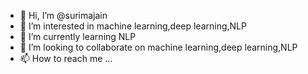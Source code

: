 - 👋 Hi, I’m @surimajain
- 👀 I’m interested in machine learning,deep learning,NLP
- 🌱 I’m currently learning NLP
- 💞️ I’m looking to collaborate on machine learning,deep learning,NLP
- 📫 How to reach me ...

<!---
surimajain/surimajain is a ✨ special ✨ repository because its `README.md` (this file) appears on your GitHub profile.
You can click the Preview link to take a look at your changes.
--->
